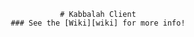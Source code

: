 <div align="center">

    # Kabbalah Client
    ### See the [Wiki][wiki] for more info!

</div>  

[wiki]: https://github.com/kabbalah-dev/kabbalah-client/wiki